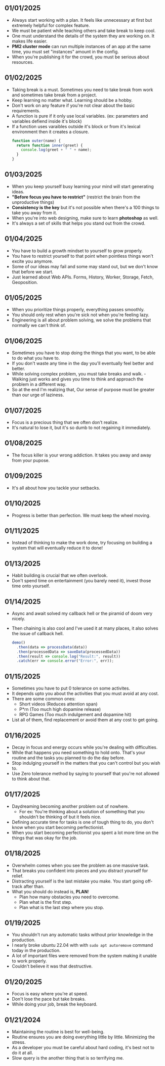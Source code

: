 ## 01/01/2025
- Always start working with a plan. It feels like unnecessary at first but extremely helpful for complex feature.
- We must be patient while teaching others and take break to keep cool.
- One must understand the details of the system they are working on. It makes life easier.
- **PM2 cluster mode** can run multiple instances of an app at the same time, you must set "instances" amount in the config.
- When you're publishing it for the crowd, you must be serious about resources.

## 01/02/2025
- Taking break is a must. Sometimes you need to take break from work and sometimes take break from a project.
- Keep learning no matter what. Learning should be a hobby.
- Don't work on any feature if you're not clear about the basic requirements.
- A function is pure if it only use local variables. (ex: parameters and variables defiend inside it's block)
- If a function uses varaibles outside it's block or from it's lexical environment then it creates a closure.
  ```js
  function outer(name) {
    return function inner(greet) {
      console.log(greet + " " + name);
    }
  }
  ```

## 01/03/2025
- When you keep yourself busy learning your mind will start generating ideas.
- **"Before focus you have to restrict"** (restrict the brain from the unproductive things)
- **Consistency is the key** but it's not possible when there's a 100 things to take you away from it.
- When you're into web designing, make sure to learn **photoshop** as well.
- It's always a set of skills that helps you stand out from the crowd.

## 01/04/2025
- You have to build a growth mindset to yourself to grow properly.
- You have to restrict yourself to that point when pointless things won't excite you anymore.
- Some of our ideas may fail and some may stand out, but we don't know that before we start.
- Just learned about Web APIs. Forms, History, Worker, Storage, Fetch, Geoposition.

## 01/05/2025
- When you prioritize things properly, everything passes smoothly.
- You should only rest when you're sick not when you're feeling lazy.
- Engineering is all about problem solving, we solve the problems that normally we can't think of.

## 01/06/2025
- Sometimes you have to stop doing the things that you want, to be able to do what you have to.
- If you don't waste any time in the day you'll eventually feel better and better.
- While solving complex problem, you must take breaks and walk.
-Walking just works and gives you time to think and approach the problem in a different way.
- So at the end I'm realizing that, Our sense of purpose must be greater than our urge of laziness. 

## 01/07/2025
- Focus is a precious thing that we often don't realize.
- It's natural to lose it, but it's so dumb to not regaining it immediately.

## 01/08/2025
- The focus killer is your wrong addiction. It takes you away and away from your pupose.

## 01/09/2025
- It's all about how you tackle your setbacks.

## 01/10/2025
- Progress is better than perfection. We must keep the wheel moving.

## 01/11/2025
- Instead of thinking to make the work done, try focusing on building a system that will eventually reduce it to done!

## 01/13/2025
- Habit building is crucial that we often overlook.
- Don't spend time on entertainment (you barely need it), invest those time onto yourself.

## 01/14/2025
- Async and await solved my callback hell or the piramid of doom very nicely.
- Then chaining is also cool and I've used it at many places, it also solves the issue of callback hell.

  ```js
  demo()
    .then(data => processData(data))
    .then(processedData => saveData(processedData))
    .then(result => console.log("Result:", result))
    .catch(err => console.error("Error:", err));
  ```

## 01/15/2025
- Sometimes you have to put 0 tolerance on some activites.
- It depends upto you about the activities that you must avoid at any cost.
- There are some common ones:
  - Short videos (Reduces attention span)
  - P*rn (Too much high dopamine release)
  - RPG Games (Too much indulgement and dopamine hit)
- List all of them, find replacement or avoid them at any cost to get going.

## 01/16/2025
- Decay in focus and energy occurs while you're dealing with difficulties.
- While that happens you need something to hold onto. That's your routine and the tasks you planned to do the day before.
- Stop indulging yourself in the matters that you can't control but you wish to.
- Use Zero tolerance method by saying to yourself that you're not allowed to think about that.

## 01/17/2025
- Daydreaming becoming another problem out of nowhere.
  - For ex: You're thinking about a solution of something that you shouldn't be thinking of but it feels nice.
- Defining accurate time for tasks is one of tough thing to do, you don't know when you start becoming perfectionist.
- When you start becoming perfectionist you spent a lot more time on the things that was okay for the job.

## 01/18/2025
- Overwhelm comes when you see the problem as one massive task.
- That breaks you confident into pieces and you distract yourself for relief.
- Distracting yourself is the last mistake you make. You start going off-track after than.
- What you should do instead is, **PLAN**!
  - Plan how many obstacles you need to overcome.
  - Plan what is the first step.
  - Plan what is the last step where you stop. 

## 01/19/2025
- You shouldn't run any automatic tasks without prior knowledge in the production.
- I nearly broke ubuntu 22.04 with with ``` sudo apt autoremove ``` command today in the production.
- A lot of important files were removed from the system making it unable to work properly.
- Couldn't believe it was that destructive.

## 01/20/2025
- Focus is easy where you're at speed.
- Don't lose the pace but take breaks.
- While doing your job, break the keyboard.

## 01/21/2024
- Maintaining the routine is best for well-being.
- Routine ensures you are doing everything little by little. Minimizing the stress.
- As a developer you must be careful about hard coding, it's best not to do it at all.
- Slow query is the another thing that is so  terrifying me.